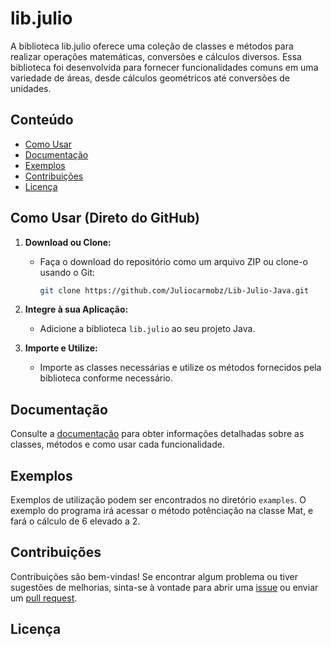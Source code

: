 # lib.julio

A biblioteca lib.julio oferece uma coleção de classes e métodos para realizar operações matemáticas, conversões e cálculos diversos. Essa biblioteca foi desenvolvida para fornecer funcionalidades comuns em uma variedade de áreas, desde cálculos geométricos até conversões de unidades.

## Conteúdo

- [Como Usar](#como-usar)
- [Documentação](#documentação)
- [Exemplos](#exemplos)
- [Contribuições](#contribuições)
- [Licença](#licença)

## Como Usar (Direto do GitHub)

1. **Download ou Clone:**
   - Faça o download do repositório como um arquivo ZIP ou clone-o usando o Git:
     ```bash
     git clone https://github.com/Juliocarmobz/Lib-Julio-Java.git
     ```

2. **Integre à sua Aplicação:**
   - Adicione a biblioteca `lib.julio` ao seu projeto Java.

3. **Importe e Utilize:**
   - Importe as classes necessárias e utilize os métodos fornecidos pela biblioteca conforme necessário.


## Documentação

Consulte a [documentação](./docs) para obter informações detalhadas sobre as classes, métodos e como usar cada funcionalidade.

## Exemplos

Exemplos de utilização podem ser encontrados no diretório `examples`. O exemplo do programa irá acessar o método potênciação na classe Mat, e fará o cálculo de 6 elevado a 2.

## Contribuições

Contribuições são bem-vindas! Se encontrar algum problema ou tiver sugestões de melhorias, sinta-se à vontade para abrir uma [issue](https://github.com/Juliocarmobz/Lib-Julio-Java/issues) ou enviar um [pull request](https://github.com/Juliocarmobz/Lib-Julio-Java/pulls).

## Licença





